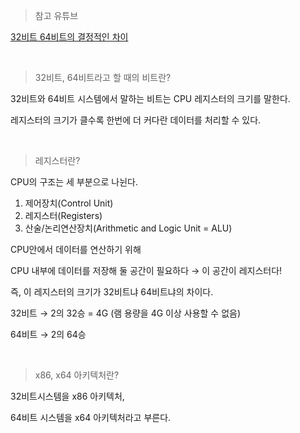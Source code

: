 > 참고 유튜브

[32비트 64비트의 결정적인 차이](https://www.youtube.com/embed/SO2Kbif4Oro)

<br>

> 32비트, 64비트라고 할 때의 비트란?

32비트와 64비트 시스템에서 말하는 비트는 CPU 레지스터의 크기를 말한다.

레지스터의 크기가 클수록 한번에 더 커다란 데이터를 처리할 수 있다.

<br>

> 레지스터란?

CPU의 구조는 세 부분으로 나뉜다.

1. 제어장치(Control Unit)
2. 레지스터(Registers)
3. 산술/논리연산장치(Arithmetic and Logic Unit = ALU)

CPU안에서 데이터를 연산하기 위해

CPU 내부에 데이터를 저장해 둘 공간이 필요하다 → 이 공간이 레지스터다!

즉, 이 레지스터의 크기가 32비트냐 64비트냐의 차이다.

32비트 → 2의 32승 = 4G (램 용량을 4G 이상 사용할 수 없음)

64비트 → 2의 64승 

<br>

> x86, x64 아키텍처란?

32비트시스템을 x86 아키텍처,

64비트 시스템을 x64 아키텍처라고 부른다.
